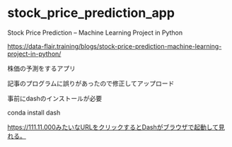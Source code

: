# stock_price_prediction_app

Stock Price Prediction – Machine Learning Project in Python

https://data-flair.training/blogs/stock-price-prediction-machine-learning-project-in-python/

株価の予測をするアプリ

記事のプログラムに誤りがあったので修正してアップロード

事前にdashのインストールが必要

conda install dash

https://111.11.000みたいなURLをクリックするとDashがブラウザで起動して見れる。
